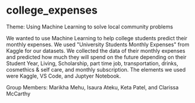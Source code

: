 # college_expenses

Theme: Using Machine Learning to solve local community problems

We wanted to use Machine Learning to help college students predict their monthly expenses. 
We used "University Students Monthly Expenses" from Kaggle for our datasets. 
We collected the data of their monthly expenses and predicted how much they will spend on the future depending on their Student Year, Living, Scholarship, part time job, transportation, drinks, cosmethics & self care, and monthly subscription. 
The elements we used were Kaggle, VS Code, and Juptyer Notebook.

Group Members: Marikha Mehu, Isaura Ateku, Keta Patel, and Clarissa McCarthy

